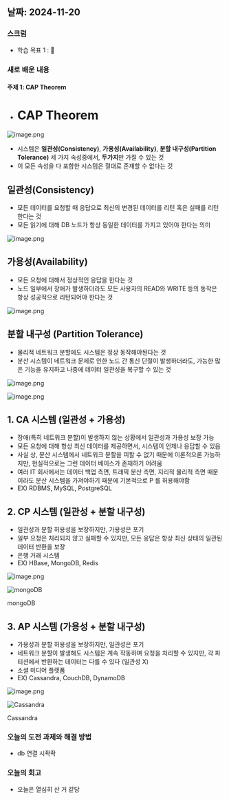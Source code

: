 ## 날짜: 2024-11-20

### 스크럼

-   학습 목표 1 : 🤯

### 새로 배운 내용

#### 주제 1: CAP Theorem

-   # CAP Theorem

![image.png](https://prod-files-secure.s3.us-west-2.amazonaws.com/cf024025-486d-4514-84ae-3a7c5951c17c/090ab1c6-58a4-4605-9015-34c59efcca94/image.png)

-   시스템은 **일관성(Consistency)**, **가용성(Availability)**, **분할 내구성(Partition Tolerance)** 세 가지 속성중에서, **두가지**만 가질 수 있는 것
-   이 모든 속성을 다 포함한 시스템은 절대로 존재할 수 없다는 것

## 일관성(Consistency)

-   모든 데이터를 요청할 때 응답으로 최신의 변경된 데이터를 리턴 혹은 실패를 리턴한다는 것
-   모든 읽기에 대해 DB 노드가 항상 동일한 데이터를 가지고 있어야 한다는 의미

![image.png](https://prod-files-secure.s3.us-west-2.amazonaws.com/cf024025-486d-4514-84ae-3a7c5951c17c/e2ec1f0e-3b65-43c1-a553-33d8d38e1263/image.png)

## 가용성(Availability)

-   모든 요청에 대해서 정상적인 응답을 한다는 것
-   노드 일부에서 장애가 발생하더라도 모든 사용자의 READ와 WRITE 등의 동작은 항상 성공적으로 리턴되어야 한다는 것

![image.png](https://prod-files-secure.s3.us-west-2.amazonaws.com/cf024025-486d-4514-84ae-3a7c5951c17c/c52a2313-4e98-44e8-aac5-4781521032db/image.png)

## 분할 내구성 (Partition Tolerance)

-   물리적 네트워크 분할에도 시스템은 정상 동작해야된다는 것
-   분산 시스템이 네트워크 문제로 인한 노드 간 통신 단절이 발생하더라도, 가능한 많은 기능을 유지하고 나중에 데이터 일관성을 복구할 수 있는 것

![image.png](https://prod-files-secure.s3.us-west-2.amazonaws.com/cf024025-486d-4514-84ae-3a7c5951c17c/3682d3c0-8bc8-4cb4-a081-839661f50a41/image.png)

![image.png](https://prod-files-secure.s3.us-west-2.amazonaws.com/cf024025-486d-4514-84ae-3a7c5951c17c/968c4ead-93b9-4579-8a64-0f9c915be295/image.png)

## 1. CA 시스템 (일관성 + 가용성)

-   장애(특히 네트워크 분할)이 발생하지 않는 상황에서 일관성과 가용성 보장 가능
-   모든 요청에 대해 항상 최신 데이터를 제공하면서, 시스템이 언제나 응답할 수 있음
-   사실 상, 분산 시스템에서 네트워크 분할을 피할 수 없기 때문에 이론적으론 가능하지만, 현실적으로는 그런 데이터 베이스가 존재하기 어려움
-   여러 IT 회사에서는 데이터 백업 측면, 트래픽 분산 측면, 지리적 물리적 측면 때문이라도 분산 시스템을 가져야하기 때문에 기본적으로 P 를 허용해야함
-   EX) RDBMS, MySQL, PostgreSQL

## 2. CP 시스템 (일관성 + 분할 내구성)

-   일관성과 분할 허용성을 보장하지만, 가용성은 포기
-   일부 요청은 처리되지 않고 실패할 수 있지만, 모든 응답은 항상 최신 상태의 일관된 데이터 반환을 보장
-   은행 거래 시스템
-   EX) HBase, MongoDB, Redis

![image.png](https://prod-files-secure.s3.us-west-2.amazonaws.com/cf024025-486d-4514-84ae-3a7c5951c17c/f54ce796-1564-45eb-baae-32928ee15e1b/image.png)

![mongoDB](https://prod-files-secure.s3.us-west-2.amazonaws.com/cf024025-486d-4514-84ae-3a7c5951c17c/fb1a2dcd-64f8-483a-ba11-9644ff80f424/image.png)

mongoDB

## 3. AP 시스템 (가용성 + 분할 내구성)

-   가용성과 분할 허용성을 보장하지만, 일관성은 포기
-   네트워크 분할이 발생해도 시스템은 계속 작동하며 요청을 처리할 수 있지만, 각 파티션에서 반환하는 데이터는 다를 수 있다 (일관성 X)
-   소셜 미디어 플렛폼
-   EX) Cassandra, CouchDB, DynamoDB

![image.png](https://prod-files-secure.s3.us-west-2.amazonaws.com/cf024025-486d-4514-84ae-3a7c5951c17c/82c7ee73-88d3-443a-8bad-971f0e930135/image.png)

![Cassandra](https://prod-files-secure.s3.us-west-2.amazonaws.com/cf024025-486d-4514-84ae-3a7c5951c17c/120fd671-fa27-4ccd-a33b-70a2a945d63b/image.png)

Cassandra

### 오늘의 도전 과제와 해결 방법

-   db 연결 시좍좍

### 오늘의 회고

-   오늘은 열심히 산 거 같당
